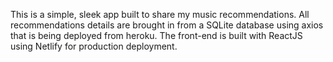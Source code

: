 This is a simple, sleek app built to share my music recommendations. All recommendations details are brought in from a SQLite database using axios that is being deployed from heroku. The front-end is built with ReactJS using Netlify for production deployment.
